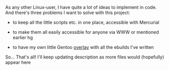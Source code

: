 As any other Linux-user, I have quite a lot of ideas to implement in code. And there's three problems I want to solve with this project:

  * to keep all the little scripts etc. in one place, accessible with Mercurial

  * to make them all easily accessible for anyone via WWW or mentioned earlier hg

  * to have my own little Gentoo [overlay](http://code.google.com/p/qmellon/source/browse?repo=overlay) with all the ebuilds I've written

So... That's all! I'll keep updating description as more files would (hopefully) appear here